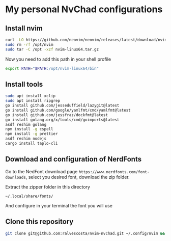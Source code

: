 # My personal NvChad configurations

## Install nvim

```bash
curl -LO https://github.com/neovim/neovim/releases/latest/download/nvim-linux64.tar.gz
sudo rm -rf /opt/nvim
sudo tar -C /opt -xzf nvim-linux64.tar.gz
```
Now you need to add this path in your shell profile

```bash
export PATH="$PATH:/opt/nvim-linux64/bin"
```

## Install tools

```bash
sudo apt install xclip
sudo apt install ripgrep
go install github.com/jesseduffield/lazygit@latest
go install github.com/google/yamlfmt/cmd/yamlfmt@latest
go install github.com/jessfraz/dockfmt@latest
go install golang.org/x/tools/cmd/goimports@latest
asdf reshim golang
npm install -g cspell
npm install -g prettier
asdf reshim nodejs
cargo install taplo-cli
```

## Download and configuration of NerdFonts

Go to the NedFont download page `https://www.nerdfonts.com/font-downloads`, select you desired font, download the zip folder.

Extract the zipper folder in this directory

```
~/.local/share/fonts/
```

And configure in your terminal the font you will use


## Clone this repository

```bash
git clone git@github.com:ralvescosta/nvim-nvchad.git ~/.config/nvim && nvim
```
